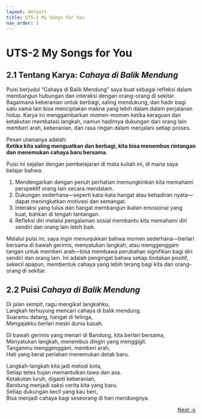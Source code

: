 ```yaml
---
layout: default
title: UTS-2 My Songs for You
nav_order: 3
---
```


# UTS-2 My Songs for You

## 2.1 Tentang Karya: _Cahaya di Balik Mendung_
Puisi berjudul “Cahaya di Balik Mendung” saya buat sebagai refleksi dalam membangun hubungan dan interaksi dengan orang-orang di sekitar. Bagaimana keberanian untuk berbagi, saling mendukung, dan hadir bagi satu sama lain bisa menciptakan makna yang lebih dalam dalam perjalanan hidup. Karya ini menggambarkan momen-momen ketika keraguan dan ketakutan membatasi langkah, namun hadirnya dukungan dari orang lain memberi arah, keberanian, dan rasa ringan dalam menjalani setiap proses. 


Pesan utamanya adalah:<br>
__Ketika kita saling menguatkan dan berbagi, kita bisa menembus rintangan dan menemukan cahaya baru bersama.__


Puisi ini sejalan dengan pembelajaran di mata kuliah ini, di mana saya belajar bahwa:
1. Mendengarkan dengan penuh perhatian memungkinkan kita memahami perspektif orang lain secara mendalam.<br>
2. Dukungan sederhana—seperti kata-kata hangat atau kehadiran nyata—dapat meningkatkan motivasi dan semangat.<br>
3. Interaksi yang tulus dan hangat membangun ikatan emosional yang kuat, bahkan di tengah tantangan.<br>
4. Refleksi diri melalui pengalaman sosial membantu kita memahami diri sendiri dan orang lain lebih baik.


Melalui puisi ini, saya ingin menunjukkan bahwa momen sederhana—berlari bersama di bawah gerimis, menyatukan langkah, atau menggenggam tangan untuk memberi arah—bisa membawa perubahan signifikan bagi diri sendiri dan orang lain. Ini adalah pengingat bahwa setiap tindakan positif, sekecil apapun, membentuk cahaya yang lebih terang bagi kita dan orang-orang di sekitar.


## 2.2 Puisi _Cahaya di Balik Mendung_

Di jalan sempit, ragu mengikat langkahku,<br>
Langkah terhuyung mencari cahaya di balik mendung.<br>
Suaramu datang, hangat di telinga,<br>
Mengajakku berlari meski dunia basah.


Di bawah gerimis yang menari di Bandung, kita berlari bersama,<br>
Menyatukan langkah, menembus dingin yang menggigit.<br>
Tanganmu menggenggam, memberi arah,<br>
Hati yang berat perlahan menemukan detak baru.


Langkah-langkah kita jadi melodi kota,<br>
Setiap tetes hujan memantulkan tawa dan asa.<br>
Ketakutan luruh, diganti keberanian,<br>
Bandung menjadi saksi cerita kita yang baru.<br>
Setiap dukungan kecil yang kau beri,<br>
Bisa menjadi cahaya bagi seseorang di hari mendungnya.


<p align="right">
  <a href="3%20UTS-3%20My%20Stories%20for%20You.html">Next →</a>
</p>




